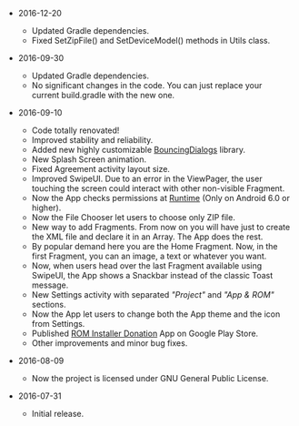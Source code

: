 * 2016-12-20
  * Updated Gradle dependencies.
  * Fixed SetZipFile() and SetDeviceModel() methods in Utils class.

* 2016-09-30
  * Updated Gradle dependencies.
  * No significant changes in the code. You can just replace your current build.gradle with the new one.

* 2016-09-10
  * Code totally renovated!
  * Improved stability and reliability.
  * Added new highly customizable [BouncingDialogs](https://github.com/peppe130/BouncingDialogs) library.
  * New Splash Screen animation.
  * Fixed Agreement activity layout size.
  * Improved SwipeUI. Due to an error in the ViewPager, the user touching the screen could interact with other non-visible Fragment.
  * Now the App checks permissions at [Runtime](https://developer.android.com/training/permissions/requesting.html) (Only on Android 6.0 or higher).
  * Now the File Chooser let users to choose only ZIP file.
  * New way to add Fragments. From now on you will have just to create the XML file and declare it in an Array. The App does the rest.
  * By popular demand here you are the Home Fragment. Now, in the first Fragment, you can an image, a text or whatever you want.
  * Now, when users head over the last Fragment available using SwipeUI, the App shows a Snackbar instead of the classic Toast message.
  * New Settings activity with separated _"Project"_ and _"App & ROM"_ sections.
  * Now the App let users to change both the App theme and the icon from Settings.
  * Published [ROM Installer Donation](https://play.google.com/store/apps/details?id=com.peppe130.rominstallerdonation) App on Google Play Store.
  * Other improvements and minor bug fixes.

* 2016-08-09
  * Now the project is licensed under GNU General Public License.

* 2016-07-31
  * Initial release.
